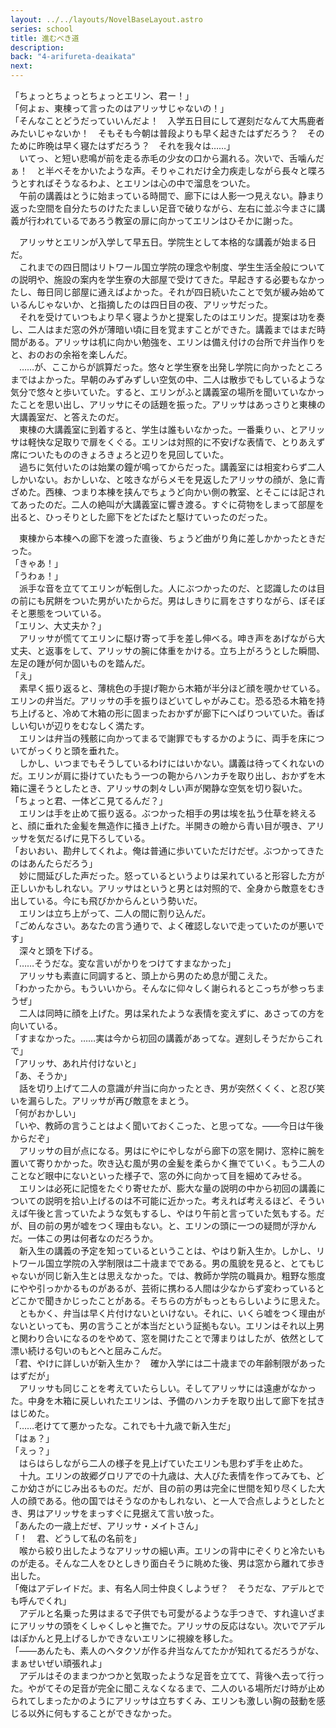 ```yaml
---
layout: ../../layouts/NovelBaseLayout.astro
series: school
title: 進むべき道
description: 
back: "4-arifureta-deaikata"
next: 
---
```


「ちょっとちょっとちょっとエリン、君ー！」
<br>
「何よぉ、東棟って言ったのはアリッサじゃないの！」
<br>
「そんなことどうだっていいんだよ！　入学五日目にして遅刻だなんて大馬鹿者みたいじゃないか！　そもそも今朝は普段よりも早く起きたはずだろう？　そのために昨晩は早く寝たはずだろう？　それを我々は……」
<br>
　いてっ、と短い悲鳴が前を走る赤毛の少女の口から漏れる。次いで、舌噛んだぁ！　と半べそをかいたような声。そりゃこれだけ全力疾走しながら長々と喋ろうとすればそうなるわよ、とエリンは心の中で溜息をついた。
<br>
　午前の講義はとうに始まっている時間で、廊下には人影一つ見えない。静まり返った空間を自分たちのけたたましい足音で破りながら、左右に並ぶ今まさに講義が行われているであろう教室の扉に向かってエリンはひそかに謝った。

　アリッサとエリンが入学して早五日。学院生として本格的な講義が始まる日だ。
<br>
　これまでの四日間はリトワール国立学院の理念や制度、学生生活全般についての説明や、施設の案内を学生寮の大部屋で受けてきた。早起きする必要もなかったし、毎日同じ部屋に通えばよかった。それが四日続いたことで気が緩み始めているんじゃないか、と指摘したのは四日目の夜、アリッサだった。
<br>
　それを受けていつもより早く寝ようかと提案したのはエリンだ。提案は功を奏し、二人はまだ窓の外が薄暗い頃に目を覚ますことができた。講義まではまだ時間がある。アリッサは机に向かい勉強を、エリンは備え付けの台所で弁当作りをと、おのおの余裕を楽しんだ。
<br>
　……が、ここからが誤算だった。悠々と学生寮を出発し学院に向かったところまではよかった。早朝のみずみずしい空気の中、二人は散歩でもしているような気分で悠々と歩いていた。すると、エリンがふと講義室の場所を聞いていなかったことを思い出し、アリッサにその話題を振った。アリッサはあっさりと東棟の大講義室だ、と答えたのだ。
<br>
　東棟の大講義室に到着すると、学生は誰もいなかった。一番乗りぃ、とアリッサは軽快な足取りで扉をくぐる。エリンは対照的に不安げな表情で、とりあえず席についたもののきょろきょろと辺りを見回していた。
<br>
　過ちに気付いたのは始業の鐘が鳴ってからだった。講義室には相変わらず二人しかいない。おかしいな、と呟きながらメモを見返したアリッサの顔が、急に青ざめた。西棟、つまり本棟を挟んでちょうど向かい側の教室、とそこには記されてあったのだ。二人の絶叫が大講義室に響き渡る。すぐに荷物をしまって部屋を出ると、ひっそりとした廊下をどたばたと駆けていったのだった。

　東棟から本棟への廊下を渡った直後、ちょうど曲がり角に差しかかったときだった。
<br>
「きゃあ！」
<br>
「うわぁ！」
<br>
　派手な音を立ててエリンが転倒した。人にぶつかったのだ、と認識したのは目の前にも尻餅をついた男がいたからだ。男はしきりに肩をさすりながら、ぼそぼそと悪態をついている。
<br>
「エリン、大丈夫か？」
<br>
　アリッサが慌ててエリンに駆け寄って手を差し伸べる。呻き声をあげながら大丈夫、と返事をして、アリッサの腕に体重をかける。立ち上がろうとした瞬間、左足の踵が何か固いものを踏んだ。
<br>
「え」
<br>
　素早く振り返ると、薄桃色の手提げ鞄から木箱が半分ほど顔を覗かせている。エリンの弁当だ。アリッサの手を振りほどいてしゃがみこむ。恐る恐る木箱を持ち上げると、冷めて木箱の形に固まったおかずが廊下にへばりついていた。香ばしい匂いが辺りをむなしく満たす。
<br>
　エリンは弁当の残骸に向かってまるで謝罪でもするかのように、両手を床についてがっくりと頭を垂れた。
<br>
　しかし、いつまでもそうしているわけにはいかない。講義は待ってくれないのだ。エリンが肩に掛けていたもう一つの鞄からハンカチを取り出し、おかずを木箱に還そうとしたとき、アリッサの刺々しい声が閑静な空気を切り裂いた。
<br>
「ちょっと君、一体どこ見てるんだ？」
<br>
　エリンは手を止めて振り返る。ぶつかった相手の男は埃を払う仕草を終えると、顔に垂れた金髪を無造作に掻き上げた。半開きの瞼から青い目が覗き、アリッサを気だるげに見下ろしている。
<br>
「おいおい、勘弁してくれよ。俺は普通に歩いていただけだぜ。ぶつかってきたのはあんたらだろう」
<br>
　妙に間延びした声だった。怒っているというよりは呆れていると形容した方が正しいかもしれない。アリッサはというと男とは対照的で、全身から敵意をむき出している。今にも飛びかからんという勢いだ。
<br>
　エリンは立ち上がって、二人の間に割り込んだ。
<br>
「ごめんなさい。あなたの言う通りで、よく確認しないで走っていたのが悪いです」
<br>
　深々と頭を下げる。
<br>
「……そうだな。変な言いがかりをつけてすまなかった」
<br>
　アリッサも素直に同調すると、頭上から男のため息が聞こえた。
<br>
「わかったから。もういいから。そんなに仰々しく謝られるとこっちが参っちまうぜ」
<br>
　二人は同時に顔を上げた。男は呆れたような表情を変えずに、あさっての方を向いている。
<br>
「すまなかった。……実は今から初回の講義があってな。遅刻しそうだからこれで」
<br>
「アリッサ、あれ片付けないと」
<br>
「あ、そうか」
<br>
　話を切り上げて二人の意識が弁当に向かったとき、男が突然くくく、と忍び笑いを漏らした。アリッサが再び敵意をまとう。
<br>
「何がおかしい」
<br>
「いや、教師の言うことはよく聞いておくこった、と思ってな。――今日は午後からだぞ」
<br>
　アリッサの目が点になる。男はにやにやしながら廊下の窓を開け、窓枠に腕を置いて寄りかかった。吹き込む風が男の金髪を柔らかく撫でていく。もう二人のことなど眼中にないといった様子で、窓の外に向かって目を細めてみせる。
<br>
　エリンは必死に記憶をたぐり寄せたが、膨大な量の説明の中から初回の講義についての説明を拾い上げるのは不可能に近かった。考えれば考えるほど、そういえば午後と言っていたような気もするし、やはり午前と言っていた気もする。だが、目の前の男が嘘をつく理由もない。と、エリンの頭に一つの疑問が浮かんだ。一体この男は何者なのだろうか。
<br>
　新入生の講義の予定を知っているということは、やはり新入生か。しかし、リトワール国立学院の入学制限は二十歳までである。男の風貌を見ると、とてもじゃないが同じ新入生とは思えなかった。では、教師か学院の職員か。粗野な態度にやや引っかかるものがあるが、芸術に携わる人間は少なからず変わっているとどこかで聞きかじったことがある。そちらの方がもっともらしいように思えた。
<br>
　ともかく、弁当は早く片付けないといけない。それに、いくら嘘をつく理由がないといっても、男の言うことが本当だという証拠もない。エリンはそれ以上男と関わり合いになるのをやめて、窓を開けたことで薄まりはしたが、依然として漂い続ける匂いのもとへと屈みこんだ。
<br>
「君、やけに詳しいが新入生か？　確か入学には二十歳までの年齢制限があったはずだが」
<br>
　アリッサも同じことを考えていたらしい。そしてアリッサには遠慮がなかった。中身を木箱に戻しいれたエリンは、予備のハンカチを取り出して廊下を拭きはじめた。
<br>
「……老けてて悪かったな。これでも十九歳で新入生だ」
<br>
「はぁ？」
<br>
「えっ？」
<br>
　はらはらしながら二人の様子を見上げていたエリンも思わず手を止めた。
<br>
　十九。エリンの故郷グロリアでの十九歳は、大人びた表情を作ってみても、どこか幼さがにじみ出るものだ。だが、目の前の男は完全に世間を知り尽くした大人の顔である。他の国ではそうなのかもしれない、と一人で合点しようとしたとき、男はアリッサをまっすぐに見据えて言い放った。
<br>
「あんたの一歳上だぜ、アリッサ・メイトさん」
<br>
「！　君、どうして私の名前を」
<br>
　喉から絞り出したようなアリッサの細い声。エリンの背中にぞくりと冷たいものが走る。そんな二人をひとしきり面白そうに眺めた後、男は窓から離れて歩き出した。
<br>
「俺はアデレイドだ。ま、有名人同士仲良くしようぜ？　そうだな、アデルとでも呼んでくれ」
<br>
　アデルと名乗った男はまるで子供でも可愛がるような手つきで、すれ違いざまにアリッサの頭をくしゃくしゃと撫でた。アリッサの反応はない。次いでアデルはぽかんと見上げるしかできないエリンに視線を移した。
<br>
「――あんたも、素人のヘタクソが作る弁当なんてたかが知れてるだろうがな、まぁせいぜい頑張れよ」
<br>
　アデルはそのままつかつかと気取ったような足音を立てて、背後へ去って行った。やがてその足音が完全に聞こえなくなるまで、二人のいる場所だけ時が止められてしまったかのようにアリッサは立ちすくみ、エリンも激しい胸の鼓動を感じる以外に何もすることができなかった。